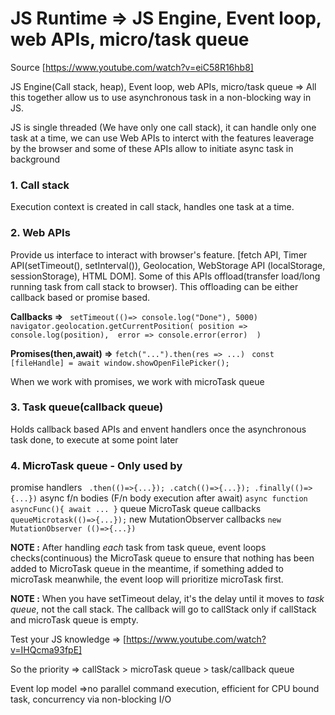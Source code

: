 # JS Runtime => JS Engine, Event loop, web APIs, micro/task queue

Source [https://www.youtube.com/watch?v=eiC58R16hb8]

JS Engine(Call stack, heap), Event loop, web APIs, micro/task queue => All this together allow us to use asynchronous task in a non-blocking way in JS.

JS is single threaded (We have only one call stack), it can handle only one task at a time, we can use Web APIs to interct with the features leaverage by the browser and some of these APIs  allow to initiate async task in background

### 1. Call stack

Execution context is created in call stack, handles one task at a time.

### 2. Web APIs

Provide us interface to interact with browser's feature. [fetch API, Timer API(setTimeout(), setInterval()), Geolocation, WebStorage API (localStorage, sessionStorage), HTML DOM]. Some of this APIs offload(transfer load/long running task from call stack to browser). This offloading can be either callback based or promise based.

**Callbacks =>** ``` setTimeout(()=> console.log("Done"), 5000)```
```navigator.geolocation.getCurrentPosition( position => console.log(position),  error => console.error(error)  )```

**Promises(then,await) =>** ```fetch("...").then(res => ...)``` ``` const [fileHandle] = await window.showOpenFilePicker();```

When we work with promises, we work with microTask queue

### 3. Task queue(callback queue)

Holds callback based APIs and envent handlers once the asynchronous task done, to execute at some point later

### 4. MicroTask queue - Only used by 
promise handlers ``` .then(()=>{...}); .catch(()=>{...}); .finally(()=> {...})```
async f/n bodies (F/n body execution after await) ``` async function asyncFunc(){ await ... } ```
queue MicroTask queue callbacks ```queueMicrotask(()=>{...});```
new MutationObserver callbacks ```new MutationObserver (()=>{...})```

**NOTE :** After handling *each* task from task queue, event loops checks(continuous) the MicroTask queue to ensure that nothing has been added to MicroTask queue in the meantime, if something added to microTask meanwhile, the event loop will prioritize microTask first.

**NOTE :** When you have setTimeout delay, it's the delay until it moves to *task queue*, not the call stack. The callback will go to callStack only if callStack and microTask queue is empty.

Test your JS knowledge => [https://www.youtube.com/watch?v=IHQcma93fpE]


So the priority =>   callStack > microTask queue > task/callback queue

Event lop model =>no parallel command execution, efficient for CPU bound task, concurrency via non-blocking I/O
